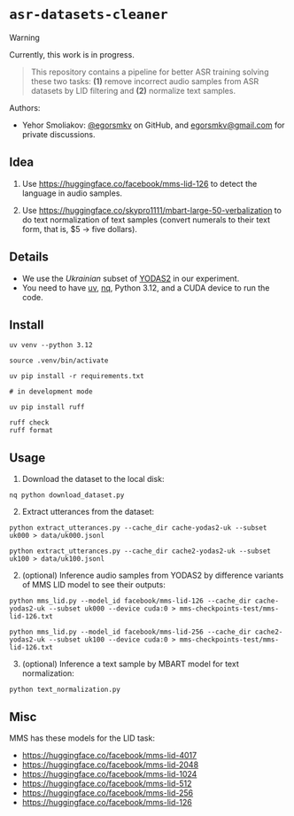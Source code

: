 # `asr-datasets-cleaner`

> [!WARNING]  
> Currently, this work is in progress.

> This repository contains a pipeline for better ASR training solving these two tasks: **(1)** remove incorrect audio samples from ASR datasets by LID filtering and **(2)** normalize text samples.

Authors:

- Yehor Smoliakov: [@egorsmkv][4] on GitHub, and <egorsmkv@gmail.com> for private discussions.

## Idea

1. Use https://huggingface.co/facebook/mms-lid-126 to detect the language in audio samples.

2. Use https://huggingface.co/skypro1111/mbart-large-50-verbalization to do text normalization of text samples
(convert numerals to their text form, that is, $5 -> five dollars).

## Details

- We use the *Ukrainian* subset of [YODAS2][1] in our experiment.
- You need to have [uv][2], [nq][3], Python 3.12, and a CUDA device to run the code.

## Install

```shell
uv venv --python 3.12

source .venv/bin/activate

uv pip install -r requirements.txt

# in development mode

uv pip install ruff

ruff check
ruff format
```

## Usage

1. Download the dataset to the local disk:

```shell
nq python download_dataset.py
```

2. Extract utterances from the dataset:

```shell
python extract_utterances.py --cache_dir cache-yodas2-uk --subset uk000 > data/uk000.jsonl

python extract_utterances.py --cache_dir cache2-yodas2-uk --subset uk100 > data/uk100.jsonl
```

2. (optional) Inference audio samples from YODAS2 by difference variants of MMS LID model to see their outputs:

```shell
python mms_lid.py --model_id facebook/mms-lid-126 --cache_dir cache-yodas2-uk --subset uk000 --device cuda:0 > mms-checkpoints-test/mms-lid-126.txt

python mms_lid.py --model_id facebook/mms-lid-256 --cache_dir cache2-yodas2-uk --subset uk100 --device cuda:0 > mms-checkpoints-test/mms-lid-126.txt
```

3. (optional) Inference a text sample by MBART model for text normalization:

```shell
python text_normalization.py
```

## Misc

MMS has these models for the LID task:

- https://huggingface.co/facebook/mms-lid-4017
- https://huggingface.co/facebook/mms-lid-2048
- https://huggingface.co/facebook/mms-lid-1024
- https://huggingface.co/facebook/mms-lid-512
- https://huggingface.co/facebook/mms-lid-256
- https://huggingface.co/facebook/mms-lid-126

[1]: https://huggingface.co/datasets/espnet/yodas2
[2]: https://github.com/astral-sh/uv
[3]: https://github.com/leahneukirchen/nq
[4]: https://github.com/egorsmkv
